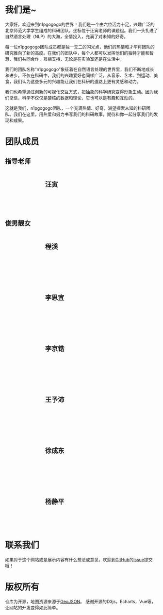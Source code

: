 # 我们是~

大家好，欢迎来到n1pgogogo的世界！我们是一个由六位活力十足，兴趣广泛的北京师范大学学生组成的科研团队，坐标位于汪寅老师的课题组。我们一头扎进了自然语言处理（NLP）的大海，全情投入，充满了对未知的好奇。

每一位n1pgogogo团队成员都是独一无二的闪光点，他们的热情和才华将团队的研究推向了新的高度。在我们的团队中，每个人都可以发挥他们的独特才能和智慧，我们共同合作，互相支持，无论是在实验室还是在生活中。

我们的团队名称“n1pgogogo”象征着在自然语言处理的世界里，我们不断地成长和进步。不仅在科研中，我们的兴趣爱好也同样广泛，从音乐、艺术、到运动、美食，我们认为这些多元的兴趣能让我们在科研的道路上更有灵感和动力。

我们也希望通过创新的可视化交互方式，把抽象的科学研究变得形象生动。因为我们坚信，科学不仅仅是硬核的数据和理论，它也可以是有趣和互动的。

这就是我们，n1pgogogo团队，一个充满热情、好奇，渴望探索未知的科研团队。我们在这里，用热爱和努力书写我们的科研故事，期待和你一起分享我们的发现和成果。

# 团队成员

## 指导老师

<div>
    <div style="width: 128px; height: 128px; background-image: url(./assets/avator/wy.jpg); background-size: contain; border-radius: 50%; display: inline-block; vertical-align: top;"></div>
    <div style="display: inline-block; vertical-align: top;">
        <h2>汪寅</h2>
<!--         <div>email: yin.wang@bnu.edu.cn</div> -->
    </div>
</div>

## 俊男靓女

<div>
    <div style="width: 128px; height: 128px; background-image: url(./assets/avator/cx.jpg); background-size: contain; border-radius: 50%; display: inline-block; vertical-align: top;"></div>
    <div style="display: inline-block; vertical-align: top;">
        <h2>程溪</h2>
<!--         <div>email: psy_chengx@163.com</div> -->
    </div>
</div>

<div style="display: flex; justify-content: space-between; flex-wrap: wrap;">
<div style="min-width: 300px; margin: 40px 0 0 0;">
    <div style="width: 128px; height: 128px; background-image: url(./assets/avator/sy.jpg); background-size: contain; border-radius: 50%; display: inline-block; vertical-align: top;"></div>
    <div style="display: inline-block; vertical-align: top;">
        <h2>李思宜</h2>
        <!-- <p>email: psy_chengx@163.com</p> -->
    </div>
</div>
<div style="min-width: 300px; margin: 40px 0 0 0;">
    <div style="width: 128px; height: 128px; background-image: url(./assets/avator/jk.jpg); background-size: contain; border-radius: 50%; display: inline-block; vertical-align: top;"></div>
    <div style="display: inline-block; vertical-align: top;">
        <h2>李京锴</h2>
        <!-- <p>email: psy_chengx@163.com</p> -->
    </div>
</div>
<div style="min-width: 300px; margin: 40px 0 0 0;">
    <div style="width: 128px; height: 128px; background-image: url(./assets/avator/yp.jpg); background-size: contain; border-radius: 50%; display: inline-block; vertical-align: top;"></div>
    <div style="display: inline-block; vertical-align: top;">
        <h2>王予沛</h2>
        <!-- <p>email: psy_chengx@163.com</p> -->
    </div>
</div>
<div style="min-width: 300px; margin: 40px 0 0 0;">
    <div style="width: 128px; height: 128px; background-image: url(./assets/avator/xcd.png); background-size: contain; border-radius: 50%; display: inline-block; vertical-align: top;"></div>
    <div style="display: inline-block; vertical-align: top;">
        <h2>徐成东</h2>
<!--         <div>email: amm&copy;mupsy.net</div> -->
    </div>
</div>
<div style="min-width: 300px; margin: 40px 0 0 0;">
    <div style="width: 128px; height: 128px; background-image: url(./assets/avator/jp.jpg); background-size: contain; border-radius: 50%; display: inline-block; vertical-align: top;"></div>
    <div style="display: inline-block; vertical-align: top;">
        <h2>杨静平</h2>
<!--         <p>email: jpj.yang@outlook.com</p> -->
    </div>
</div>
</div>

# 联系我们

如果对于这个网站或是展示内容有什么想法或意见，欢迎到[GitHub](https://github.com/n1pgogogo/n1p_website)的[issue](https://github.com/n1pgogogo/n1p_website/issues)提交哦！

# 版权所有

仓库为开源，地图资源来源于[GeoJSON](https://geojson.cn/)。
感谢开源的D3js，Echarts，Vue等，让网站的开发变得如此简单。
